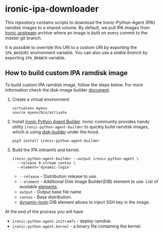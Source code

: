 # ironic-ipa-downloader

This repository contains scripts to download the Ironic-Python-Agent (IPA)
ramdisk images to a shared volume. By default, we pull IPA images from
[Ironic upstream](https://tarballs.opendev.org/openstack/ironic-python-agent/dib)
archive where an image is built on every commit to the *master* git branch.

It is possible to override this URI to a custom URI by exporting the
`IPA_BASEURI` environment variable. You can also use a *stable branch* by
exporting `IPA_BRANCH` variable.

## How to build custom IPA ramdisk image

To build custom IPA ramdisk image, follow the steps below. For more information
check the disk-image builder
[document](https://docs.openstack.org/diskimage-builder/latest/developer/index.html#quickstart).

1. Create a virtual environment

   ```shell
   virtualenv myenv
   source myenv/bin/activate
   ```

1. Install
   [Ironic Python Agent Builder](https://github.com/openstack/ironic-python-agent-builder).
   Ironic community provides handy utility `ironic-python-agent-builder` to
   quickly build ramdisk images, which is using
   [disk-builder](https://docs.openstack.org/diskimage-builder/latest/developer/index.html#quickstart)
   under the hood.

   ```shell
   pip3 install ironic-python-agent-builder
   ```

1. Build the IPA initramfs and kernel.

   ```shell
   ironic-python-agent-builder --output ironic-python-agent \
     --release 9-stream centos \
     --element='dynamic-login'
   ```

   - `--release` - Distribution release to use.
   - `--element` - Additional Disk Image Builder(DIB) element to use. List of
     available [elements](https://docs.openstack.org/diskimage-builder/latest/).
   - `output` - Output base file name
   - `centos` - Base distribution.
   - [dynamic-login](https://docs.openstack.org/diskimage-builder/latest/elements/dynamic-login/README.html)
     DIB element allows to inject SSH key in the image.

At the end of the process you will have

- `ironic-python-agent.initramfs` - deploy ramdisk.
- `ironic-python-agent.kernel` - a binary file containing the kernel.
